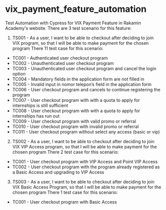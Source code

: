 # vix_payment_feature_automation
Test Automation with Cypress for VIX Payment Feature in Rakamin Academy's website. There are 3 test scenario for this feature:
1. TS001 - As a user, I want to be able to checkout after deciding to join VIX program, so that I will be able to make payment for the chosen program
There 11 test case for this scenario:
  - TC001 - Authenticated user checkout program
  - TC002 - Unauthenticated user checkout program
  - TC003 - Unauthenticated user checkout program and cancel the login option
  - TC004 - Mandatory fields in the application form are not filled in
  - TC005 - Invalid input in nomor telepon’s field in the application form
  - TC006 - User checkout program and cancels to continue registering the program
  - TC007 - User checkout program with with a quota to apply for internships is still sufficient
  - TC008 - User checkout program with with a quota to apply for internships has run out
  - TC009 - User checkout program with valid promo or referral
  - TC010 - User checkout program with invalid promo or referral
  - TC011 - User checkout program without select any access (basic or vip)
2.	TS002 - As a user, I want to be able to checkout after deciding to join VIX VIP Access program, so that I will be able to make payment for the chosen program
There 2 test case for this scenario:
  - TC001 - User checkout program with VIP Access and Point VIP Access
  - TC002 - User checkout program with the program already registered as a Basic Access and upgrading to VIP Access
3. TS003 - As a user, I want to be able to checkout after deciding to join VIX Basic Access Program, so that I will be able to make payment for the chosen program
There 1 test case for this scenario:
  - TC001 - User checkout program with Basic Access
